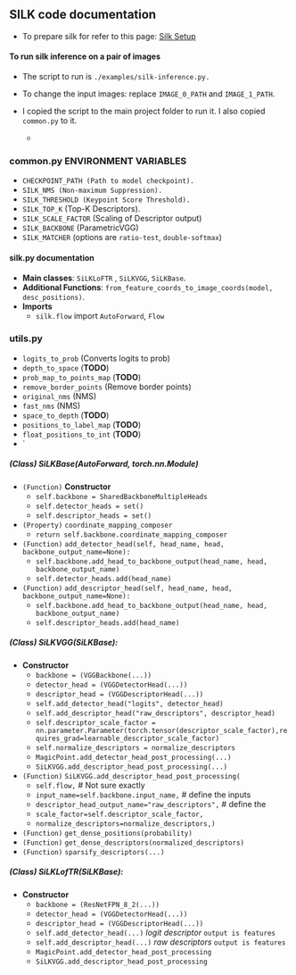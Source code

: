 ## SILK code documentation
- To prepare silk for refer to this page: [Silk Setup](https://github.com/facebookresearch/silk/blob/main/doc/usage/setup.md)
#### To run silk inference on a pair of images
- The script to run is `./examples/silk-inference.py.`
- To change the input images: replace `IMAGE_0_PATH` and `IMAGE_1_PATH`.
- I copied the script to the main project folder to run it. I also copied `common.py` to it.


  - 
### common.py ENVIRONMENT VARIABLES
- `CHECKPOINT_PATH (Path to model checkpoint).`
- `SILK_NMS (Non-maximum Suppression).`
- `SILK_THRESHOLD (Keypoint Score Threshold).`
- `SILK_TOP_K` (Top-K Descriptors).
- `SILK_SCALE_FACTOR` (Scaling of Descriptor output)
- `SILK_BACKBONE` (ParametricVGG)
- `SILK_MATCHER` (options are `ratio-test`, `double-softmax`)
#### silk.py documentation
- **Main classes**: `SiLKLoFTR` , `SiLKVGG`, `SiLKBase`.
- **Additional Functions**:  `from_feature_coords_to_image_coords(model, desc_positions)`.
- **Imports**
  - `silk.flow` import `AutoForward`, `Flow`

### utils.py 

- `logits_to_prob` (Converts logits to prob)
- `depth_to_space` (**TODO**)
- `prob_map_to_points_map` (**TODO**)
- `remove_border_points` (Remove border points)
- `original_nms` (NMS)
- `fast_nms` (NMS)
- `space_to_depth` (**TODO**)
- `positions_to_label_map` (**TODO**)
- `float_positions_to_int` (**TODO**)
- `


##### (Class) SiLKBase(AutoForward, torch.nn.Module)
- `(Function)` **Constructor**
  - `self.backbone = SharedBackboneMultipleHeads`
  - `self.detector_heads = set()`
  - `self.descriptor_heads = set()`
- `(Property)` `coordinate_mapping_composer`
  -  `return self.backbone.coordinate_mapping_composer`
- `(Function)` `add_detector_head(self, head_name, head, backbone_output_name=None):`
   - `self.backbone.add_head_to_backbone_output(head_name, head, backbone_output_name)`
   - `self.detector_heads.add(head_name)`
- `(Function)` `add_descriptor_head(self, head_name, head, backbone_output_name=None):`
  - `self.backbone.add_head_to_backbone_output(head_name, head, backbone_output_name)`
  - `self.descriptor_heads.add(head_name)`

##### (Class) SiLKVGG(SiLKBase):
- **Constructor**
     - `backbone = (VGGBackbone(...))`
     - `detector_head = (VGGDetectorHead(...))`
     - `descriptor_head = (VGGDescriptorHead(...))`
     - `self.add_detector_head("logits", detector_head)`
     - `self.add_descriptor_head("raw_descriptors", descriptor_head)`
     - `self.descriptor_scale_factor = nn.parameter.Parameter(torch.tensor(descriptor_scale_factor),requires_grad=learnable_descriptor_scale_factor)`
     - `self.normalize_descriptors = normalize_descriptors`
     - `MagicPoint.add_detector_head_post_processing(...)`
     - `SiLKVGG.add_descriptor_head_post_processing(...)`
- `(Function)` `SiLKVGG.add_descriptor_head_post_processing(`
   - `self.flow,`    #  Not sure exactly 
   - `input_name=self.backbone.input_name,` #  define the inputs
   - `descriptor_head_output_name="raw_descriptors",` # define the 
   - `scale_factor=self.descriptor_scale_factor,`
   - `normalize_descriptors=normalize_descriptors,)`
- `(Function)` `get_dense_positions(probability)`
- `(Function)` `get_dense_descriptors(normalized_descriptors)`
- `(Function)` `sparsify_descriptors(...)`  

##### (Class) SiLKLofTR(SiLKBase):
- **Constructor**
    - `backbone = (ResNetFPN_8_2(...))`
    - `detector_head = (VGGDetectorHead(...))`
    - `descriptor_head = (VGGDescriptorHead(...))`
    - `self.add_detector_head(...)` *logit descriptor* `output is features`
    - `self.add_descriptor_head(...)` *raw descriptors* `output is features`
    -  `MagicPoint.add_detector_head_post_processing`
    -  `SiLKVGG.add_descriptor_head_post_processing`


